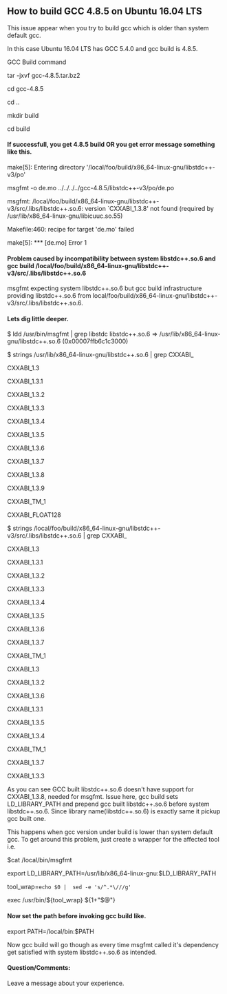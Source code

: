 ## How to build GCC 4.8.5 on Ubuntu 16.04 LTS

This issue appear when you try to build gcc which is older than system default gcc.

In this case Ubuntu 16.04 LTS has GCC 5.4.0 and gcc build is 4.8.5.

GCC Build command

tar -jxvf gcc-4.8.5.tar.bz2

cd gcc-4.8.5

cd ..

mkdir build

cd build

#### If successfull, you get 4.8.5 build OR you get error message something like this.

make[5]: Entering directory '/local/foo/build/x86_64-linux-gnu/libstdc++-v3/po'

msgfmt -o de.mo ../../../../gcc-4.8.5/libstdc++-v3/po/de.po

msgfmt: /local/foo/build/x86_64-linux-gnu/libstdc++-v3/src/.libs/libstdc++.so.6: version `CXXABI_1.3.8' not found (required by /usr/lib/x86_64-linux-gnu/libicuuc.so.55)

Makefile:460: recipe for target 'de.mo' failed

make[5]: *** [de.mo] Error 1

#### Problem caused by incompatibility between system libstdc++.so.6 and gcc build /local/foo/build/x86_64-linux-gnu/libstdc++-v3/src/.libs/libstdc++.so.6

msgfmt expecting system libstdc++.so.6 but gcc build infrastructure providing libstdc++.so.6 from local/foo/build/x86_64-linux-gnu/libstdc++-v3/src/.libs/libstdc++.so.6.

#### Lets dig little deeper.

$ ldd /usr/bin/msgfmt | grep libstdc
        libstdc++.so.6 => /usr/lib/x86_64-linux-gnu/libstdc++.so.6 (0x00007ffb6c1c3000)
        
$ strings /usr/lib/x86_64-linux-gnu/libstdc++.so.6 | grep CXXABI_

CXXABI_1.3

CXXABI_1.3.1

CXXABI_1.3.2

CXXABI_1.3.3

CXXABI_1.3.4

CXXABI_1.3.5

CXXABI_1.3.6

CXXABI_1.3.7

CXXABI_1.3.8

CXXABI_1.3.9

CXXABI_TM_1

CXXABI_FLOAT128

$ strings /local/foo/build/x86_64-linux-gnu/libstdc++-v3/src/.libs/libstdc++.so.6 | grep CXXABI_

CXXABI_1.3

CXXABI_1.3.1

CXXABI_1.3.2

CXXABI_1.3.3

CXXABI_1.3.4

CXXABI_1.3.5

CXXABI_1.3.6

CXXABI_1.3.7

CXXABI_TM_1

CXXABI_1.3

CXXABI_1.3.2

CXXABI_1.3.6

CXXABI_1.3.1

CXXABI_1.3.5

CXXABI_1.3.4

CXXABI_TM_1

CXXABI_1.3.7

CXXABI_1.3.3

As you can see GCC built libstdc++.so.6 doesn't have support for CXXABI_1.3.8, needed for msgfmt. Issue here, gcc build sets LD_LIBRARY_PATH and prepend gcc built libstdc++.so.6 before system libstdc++.so.6. Since library name(libstdc++.so.6) is exactly same it pickup gcc built one.

This happens when gcc version under build is lower than system default gcc. To get around this problem, just create a wrapper for the affected tool i.e.

$cat /local/bin/msgfmt

export LD_LIBRARY_PATH=/usr/lib/x86_64-linux-gnu:$LD_LIBRARY_PATH

tool_wrap=`echo $0 |  sed -e 's/^.*\///g'`

exec /usr/bin/${tool_wrap} ${1+"$@"}

#### Now set the path before invoking gcc build like.

export PATH=/local/bin:$PATH

Now gcc build will go though as every time msgfmt called it's dependency get satisfied with system libstdc++.so.6 as intended.

#### Question/Comments: 

  Leave a message about your experience.










